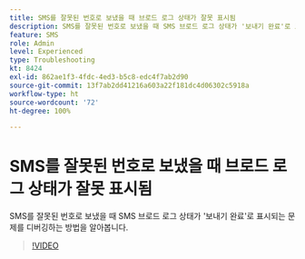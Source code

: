 ```yaml
---
title: SMS를 잘못된 번호로 보냈을 때 브로드 로그 상태가 잘못 표시됨
description: SMS를 잘못된 번호로 보냈을 때 SMS 브로드 로그 상태가 '보내기 완료'로 표시되는 문제를 디버깅하는 방법을 알아봅니다.
feature: SMS
role: Admin
level: Experienced
type: Troubleshooting
kt: 8424
exl-id: 862ae1f3-4fdc-4ed3-b5c8-edc4f7ab2d90
source-git-commit: 13f7ab2dd41216a603a22f181dc4d06302c5918a
workflow-type: ht
source-wordcount: '72'
ht-degree: 100%

---
```


# SMS를 잘못된 번호로 보냈을 때 브로드 로그 상태가 잘못 표시됨

SMS를 잘못된 번호로 보냈을 때 SMS 브로드 로그 상태가 &#39;보내기 완료&#39;로 표시되는 문제를 디버깅하는 방법을 알아봅니다.

>[!VIDEO](https://video.tv.adobe.com/v/335980?quality=12&learn=on)
